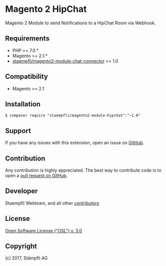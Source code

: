 # Magento 2 HipChat

Magento 2 Module to send Notifications to a HipChat Room via Webhook.

Requirements
------------
- PHP >= 7.0.*
- Magento >= 2.1.*
- [staempfli/magento2-module-chat-connector](https://github.com/staempfli/magento2-module-chat-connector) >= 1.0

Compatibility
-------------
- Magento >= 2.1

## Installation

```
$ composer require "staempfli/magento2-module-hipchat":"~1.0"
```

Support
-------
If you have any issues with this extension, open an issue on [GitHub](https://github.com/staempfli/magento2-module-hipchat/issues).

Contribution
------------
Any contribution is highly appreciated. The best way to contribute code is to open a [pull request on GitHub](https://help.github.com/articles/using-pull-requests).

Developer
---------
Staempfli Webteam, and all other [contributors](https://github.com/staempfli/magento2-module-hipchat/contributors)

License
-------
[Open Software License ("OSL") v. 3.0](https://opensource.org/licenses/OSL-3.0)

Copyright
---------
(c) 2017, Stämpfli AG